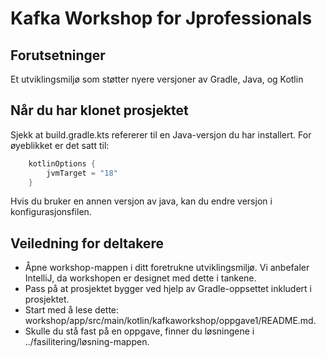 # Kafka Workshop for Jprofessionals

## Forutsetninger
Et utviklingsmiljø som støtter nyere versjoner av Gradle, Java, og Kotlin

## Når du har klonet prosjektet
Sjekk at build.gradle.kts refererer til en Java-versjon du har installert. For øyeblikket er det satt til:
```kotlin
    kotlinOptions {
        jvmTarget = "18"
    }
```
Hvis du bruker en annen versjon av java, kan du endre versjon i konfigurasjonsfilen.

## Veiledning for deltakere
- Åpne workshop-mappen i ditt foretrukne utviklingsmiljø. Vi anbefaler IntelliJ, da workshopen er designet med dette i tankene.
- Pass på at prosjektet bygger ved hjelp av Gradle-oppsettet inkludert i prosjektet.
- Start med å lese dette: workshop/app/src/main/kotlin/kafkaworkshop/oppgave1/README.md.
- Skulle du stå fast på en oppgave, finner du løsningene i ../fasilitering/løsning-mappen.
